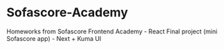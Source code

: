 # Sofascore-Academy
Homeworks from Sofascore Frontend Academy - React
Final project (mini Sofascore app) - Next + Kuma UI

